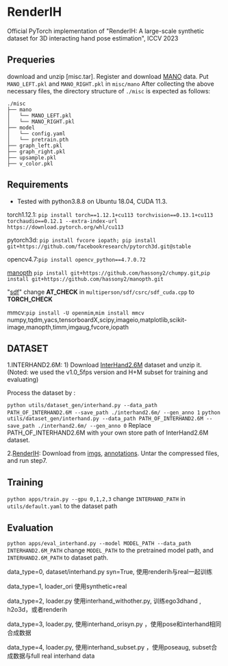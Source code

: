 # RenderIH
Official PyTorch implementation of "RenderIH: A large-scale synthetic dataset for 3D interacting hand pose estimation", ICCV 2023

## Prequeries
download and unzip [misc.tar].
Register and download [MANO](https://mano.is.tue.mpg.de/)  data. Put `MANO_LEFT.pkl` and `MANO_RIGHT.pkl` in `misc/mano`
After collecting the above necessary files, the directory structure of `./misc` is expected as follows:

```
./misc
├── mano
│   └── MANO_LEFT.pkl
│   └── MANO_RIGHT.pkl
├── model
│   └── config.yaml
│   └── pretrain.pth
├── graph_left.pkl
├── graph_right.pkl
├── upsample.pkl
├── v_color.pkl

```

## Requirements
- Tested with python3.8.8 on Ubuntu 18.04, CUDA 11.3.

torch1.12.1: `pip install torch==1.12.1+cu113 torchvision==0.13.1+cu113 torchaudio==0.12.1 --extra-index-url https://download.pytorch.org/whl/cu113`

pytorch3d: `pip install fvcore iopath; pip install git+https://github.com/facebookresearch/pytorch3d.git@stable`

opencv4.7:`pip install opencv_python==4.7.0.72`

[manopth](https://github.com/hassony2/manopth) `pip install git+https://github.com/hassony2/chumpy.git`,`pip install git+https://github.com/hassony2/manopth.git`

"[sdf](https://github.com/JiangWenPL/multiperson/tree/master/sdf)" change **AT_CHECK** in `multiperson/sdf/csrc/sdf_cuda.cpp` to **TORCH_CHECK** 

mmcv:`pip install -U openmim`,`mim install mmcv`
numpy,tqdm,yacs,tensorboardX,scipy,imageio,matplotlib,scikit-image,manopth,timm,imgaug,fvcore,iopath


## DATASET
1.INTERHAND2.6M: 1) Download [InterHand2.6M](https://mks0601.github.io/InterHand2.6M/) dataset and unzip it. (Noted: we used the v1.0_5fps version and H+M subset for training and evaluating)

Process the dataset by :

```python utils/dataset_gen/interhand.py --data_path PATH_OF_INTERHAND2.6M --save_path ./interhand2.6m/ --gen_anno 1```
```python utils/dataset_gen/interhand.py --data_path PATH_OF_INTERHAND2.6M --save_path ./interhand2.6m/ --gen_anno 0```
Replace PATH_OF_INTERHAND2.6M with your own store path of InterHand2.6M dataset.

2.[RenderIH](./rendering_code): Download from [imgs](https://drive.google.com/file/d/1nl5VZvnKN3SIJnBOis4rfsuG_DT0smLl/view?usp=drive_link), [annotations](https://drive.google.com/file/d/1wOuZTgWODhyelLXJr7Kv9tuEiFxcWIif/view?usp=drive_link). Untar the compressed files, and run step7.

## Training
`python apps/train.py --gpu 0,1,2,3`
change `INTERHAND_PATH` in `utils/default.yaml` to the dataset path

## Evaluation
`python apps/eval_interhand.py --model MODEL_PATH --data_path INTERHAND2.6M_PATH`
change `MODEL_PATH` to the pretrained model path, and `INTERHAND2.6M_PATH` to dataset path.

data_type=0, dataset/interhand.py syn=True, 使用renderih与real一起训练

data_type=1, loader_ori 使用synthetic+real

data_type=2, loader.py 使用interhand_withother.py, 训练ego3dhand , h2o3d，或者renderih

data_type=3, loader.py, 使用interhand_orisyn.py ，使用pose和interhand相同合成数据

data_type=4, loader.py, 使用interhand_subset.py ，使用poseaug, subset合成数据与full real interhand data